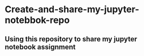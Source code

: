 # Create-and-share-my-jupyter-notebbok-repo
## Using this repository to share my jupyter notebook assignment
